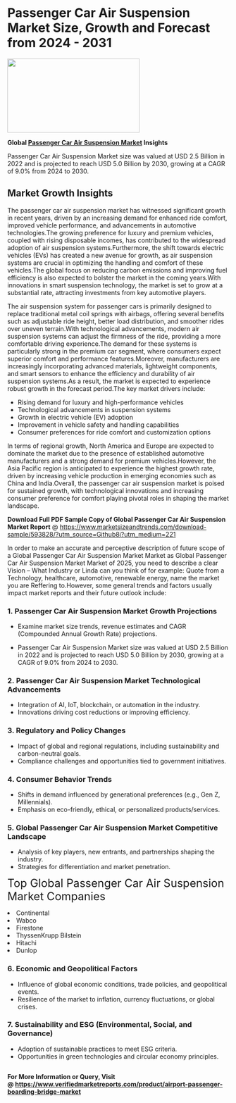 <H1>Passenger Car Air Suspension Market Size, Growth and Forecast from 2024 - 2031</H1><img class="aligncenter size-medium wp-image-584254" src="https://thirdeyenews.in/wp-content/uploads/2024/09/Global-Market-Research-300x168.jpeg" alt="" width="300" height="168" /><p><strong>Global&nbsp;<a href="https://www.marketsizeandtrends.com/download-sample/593828/?utm_source=Github8j?utm_medium=221">Passenger Car Air Suspension Market</a> Insights</strong></p><p>Passenger Car Air Suspension Market size was valued at USD 2.5 Billion in 2022 and is projected to reach USD 5.0 Billion by 2030, growing at a CAGR of 9.0% from 2024 to 2030.</p><p><h2>Market Growth Insights</h2> <p>The passenger car air suspension market has witnessed significant growth in recent years, driven by an increasing demand for enhanced ride comfort, improved vehicle performance, and advancements in automotive technologies.The growing preference for luxury and premium vehicles, coupled with rising disposable incomes, has contributed to the widespread adoption of air suspension systems.Furthermore, the shift towards electric vehicles (EVs) has created a new avenue for growth, as air suspension systems are crucial in optimizing the handling and comfort of these vehicles.The global focus on reducing carbon emissions and improving fuel efficiency is also expected to bolster the market in the coming years.With innovations in smart suspension technology, the market is set to grow at a substantial rate, attracting investments from key automotive players.</p> <p>The air suspension system for passenger cars is primarily designed to replace traditional metal coil springs with airbags, offering several benefits such as adjustable ride height, better load distribution, and smoother rides over uneven terrain.With technological advancements, modern air suspension systems can adjust the firmness of the ride, providing a more comfortable driving experience.The demand for these systems is particularly strong in the premium car segment, where consumers expect superior comfort and performance features.Moreover, manufacturers are increasingly incorporating advanced materials, lightweight components, and smart sensors to enhance the efficiency and durability of air suspension systems.As a result, the market is expected to experience robust growth in the forecast period.The key market drivers include: <ul> <li>Rising demand for luxury and high-performance vehicles</li> <li>Technological advancements in suspension systems</li> <li>Growth in electric vehicle (EV) adoption</li> <li>Improvement in vehicle safety and handling capabilities</li> <li>Consumer preferences for ride comfort and customization options</li> </ul> In terms of regional growth, North America and Europe are expected to dominate the market due to the presence of established automotive manufacturers and a strong demand for premium vehicles.However, the Asia Pacific region is anticipated to experience the highest growth rate, driven by increasing vehicle production in emerging economies such as China and India.Overall, the passenger car air suspension market is poised for sustained growth, with technological innovations and increasing consumer preference for comfort playing pivotal roles in shaping the market landscape.<p><span class=""><strong>Download Full PDF Sample Copy of Global Passenger Car Air Suspension Market Report</strong> @ <a href="https://www.marketsizeandtrends.com/download-sample/593828/?utm_source=Github8j?utm_medium=221" target="_blank">https://www.marketsizeandtrends.com/download-sample/593828/?utm_source=Github8j?utm_medium=221</a></span></p><p>In order to make an accurate and perceptive description of future scope of a Global&nbsp;Passenger Car Air Suspension Market Market as Global&nbsp;Passenger Car Air Suspension Market Market of 2025, you need to describe a clear Vision &ndash; What Industry or Linda can you think of for example: Quote from a Technology, healthcare, automotive, renewable energy, name the market you are Reffering to.However, some general trends and factors usually impact market reports and their future outlook include:</p><h3>1.&nbsp;<strong>Passenger Car Air Suspension Market Growth Projections</strong></h3><ul><li>Examine market size trends, revenue estimates and CAGR (Compounded Annual Growth Rate) projections.</li><li><p>Passenger Car Air Suspension Market size was valued at USD 2.5 Billion in 2022 and is projected to reach USD 5.0 Billion by 2030, growing at a CAGR of 9.0% from 2024 to 2030.</p></li></ul><h3>2.&nbsp;<strong>Passenger Car Air Suspension Market Technological Advancements</strong></h3><ul><li>Integration of AI, IoT, blockchain, or automation in the industry.</li><li>Innovations driving cost reductions or improving efficiency.</li></ul><h3>3.&nbsp;<strong>Regulatory and Policy Changes</strong></h3><ul><li>Impact of global and regional regulations, including sustainability and carbon-neutral goals.</li><li>Compliance challenges and opportunities tied to government initiatives.</li></ul><h3>4.&nbsp;<strong>Consumer Behavior Trends</strong></h3><ul><li>Shifts in demand influenced by generational preferences (e.g., Gen Z, Millennials).</li><li>Emphasis on eco-friendly, ethical, or personalized products/services.</li></ul><h3>5.&nbsp;<strong>Global Passenger Car Air Suspension Market Competitive Landscape</strong></h3><ul><li>Analysis of key players, new entrants, and partnerships shaping the industry.</li><li>Strategies for differentiation and market penetration.</li></ul><p data-pm-slice="1 1 []"><span style="color: inherit; font-family: inherit; font-size: 25px;">Top Global Passenger Car Air Suspension Market Companies</span></p><div class="" data-test-id=""><p><li>Continental</li><li> Wabco</li><li> Firestone</li><li> ThyssenKrupp Bilstein</li><li> Hitachi</li><li> Dunlop</li></p></div><h3>6.&nbsp;<strong>Economic and Geopolitical Factors</strong></h3><ul><li>Influence of global economic conditions, trade policies, and geopolitical events.</li><li>Resilience of the market to inflation, currency fluctuations, or global crises.</li></ul><h3>7.&nbsp;<strong>Sustainability and ESG (Environmental, Social, and Governance)</strong></h3><ul><li>Adoption of sustainable practices to meet ESG criteria.</li><li>Opportunities in green technologies and circular economy principles.</li></ul><h2><strong style="font-size: 14px;">For More Information or Query, Visit @&nbsp;</strong><a style="background-color: #ffffff; font-size: 14px;" href="https://www.marketsizeandtrends.com/report/passenger-car-air-suspension-market/" target="_blank">https://www.verifiedmarketreports.com/product/airport-passenger-boarding-bridge-market</a></h2>